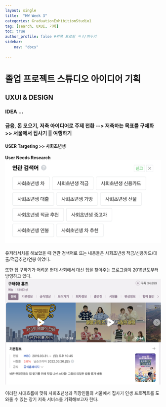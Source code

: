```yaml
---
layout: single
title:  "HW Week 3"
categories: GraduationExhibitionStudio1
tag: [search, UXUI, 기획]
toc: true
author_profile: false #왼쪽 프로필 ㅋㅕ/꺼두기
sidebar:
    nav: "docs"

---
```


# 졸업 프로젝트 스튜디오 아이디어 기획 

## UXUI & DESIGN

### IDEA ... 

### 금융, 돈 모으기, 저축 아이디어로 주제 전환 --> 저축하는 목표를 구체화 >> 서울에서 집사기 || 여행하기 

#### USER Targeting >> 사회초년생

#### User Needs Research![user_research1](/assets/images/user_research1.png)

유저리서치를 해보았을 때 연관 검색어로 뜨는 내용들은 사회초년생 적금/신용카드/대출/적금추천/연봉 이었다.

또한 집 구하기가 어려운 현대 사회에서 대신 집을 찾아주는 프로그램이 2019년도부터 방영하고 있다.![homes](/assets/images/homes.png)

이러한 시대흐름에 맞춰 사회초년생과 직장인들의 서울에서 집사기 인생 프로젝트를 도와줄 수 있는 장기 저축 서비스를 기획해보고자 한다. 